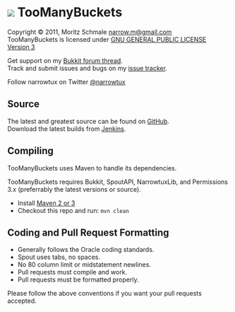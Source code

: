 ![][Project Logo]
TooManyBuckets
==============

Copyright &copy; 2011, Moritz Schmale <narrow.m@gmail.com>  
TooManyBuckets is licensed under [GNU GENERAL PUBLIC LICENSE Version 3][License]

Get support on my [Bukkit forum thread][Forum].  
Track and submit issues and bugs on my [issue tracker][Issues].  

Follow narrowtux on Twitter [@narrowtux][Twitter]

Source
------
The latest and greatest source can be found on [GitHub].  
Download the latest builds from [Jenkins].  

Compiling
---------
TooManyBuckets uses Maven to handle its dependencies.

TooManyBuckets requires Bukkit, SpoutAPI, NarrowtuxLib, and Permissions 3.x (preferrably the latest versions or source).  
* Install [Maven 2 or 3](http://maven.apache.org/download.html)  
* Checkout this repo and run: `mvn clean`

Coding and Pull Request Formatting
----------------------------------
* Generally follows the Oracle coding standards.
* Spout uses tabs, no spaces.
* No 80 column limit or midstatement newlines.
* Pull requests must compile and work.
* Pull requests must be formatted properly.

Please follow the above conventions if you want your pull requests accepted.

[Project Logo]: http://www.gravatar.com/avatar/f110a5b8feacea25275521f4efd0d7f2?s=148
[License]: http://www.gnu.org/licenses/gpl.html
[Forum]: http://forums.bukkit.org/threads/3835/
[GitHub]: https://github.com/narrowtux/TooManyBuckets
[Jenkins]: http://ci.craftfire.com/job/TooManyBuckets
[Issues]: https://github.com/narrowtux/TooManyBuckets/issues
[Twitter]: http://twitter.com/narrowtux
